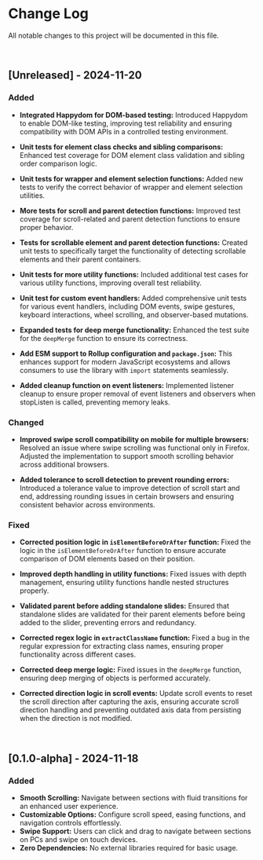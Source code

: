 # Change Log
All notable changes to this project will be documented in this file.

<br>

## [Unreleased] - 2024-11-20

### Added
- **Integrated Happydom for DOM-based testing:** Introduced Happydom
to enable DOM-like testing, improving test reliability and ensuring
compatibility with DOM APIs in a controlled testing environment.

- **Unit tests for element class checks and sibling comparisons:**
Enhanced test coverage for DOM element class validation and sibling
order comparison logic.

- **Unit tests for wrapper and element selection functions:** Added new
tests to verify the correct behavior of wrapper and element selection
utilities.

- **More tests for scroll and parent detection functions:** Improved
test coverage for scroll-related and parent detection functions to ensure
proper behavior.

- **Tests for scrollable element and parent detection functions:**
Created unit tests to specifically target the functionality of detecting
scrollable elements and their parent containers.

- **Unit tests for more utility functions:** Included additional test
cases for various utility functions, improving overall test reliability.

- **Unit test for custom event handlers:** Added comprehensive unit
tests for various event handlers, including DOM events, swipe gestures,
keyboard interactions, wheel scrolling, and observer-based mutations.

- **Expanded tests for deep merge functionality:** Enhanced the test
suite for the `deepMerge` function to ensure its correctness.

- **Add ESM support to Rollup configuration and `package.json`:** This
enhances support for modern JavaScript ecosystems and allows consumers
to use the library with `import` statements seamlessly.

- **Added cleanup function on event listeners:** Implemented listener
cleanup to ensure proper removal of event listeners and observers when
stopListen is called, preventing memory leaks.

### Changed
- **Improved swipe scroll compatibility on mobile for multiple
browsers:** Resolved an issue where swipe scrolling was functional only
in Firefox. Adjusted the implementation to support smooth scrolling
behavior across additional browsers.

- **Added tolerance to scroll detection to prevent rounding errors:**
Introduced a tolerance value to improve detection of scroll start and end,
addressing rounding issues in certain browsers and ensuring consistent
behavior across environments.

### Fixed
- **Corrected position logic in `isElementBeforeOrAfter` function:**
Fixed the logic in the `isElementBeforeOrAfter` function to ensure
accurate comparison of DOM elements based on their position.

- **Improved depth handling in utility functions:** Fixed issues with
depth management, ensuring utility functions handle nested structures
properly.

- **Validated parent before adding standalone slides:** Ensured that
standalone slides are validated for their parent elements before being
added to the slider, preventing errors and redundancy.

- **Corrected regex logic in `extractClassName` function:** Fixed a bug
in the regular expression for extracting class names, ensuring proper
functionality across different cases.

- **Corrected deep merge logic:** Fixed issues in the `deepMerge`
function, ensuring deep merging of objects is performed accurately.

- **Corrected direction logic in scroll events:** Update scroll events to
reset the scroll direction after capturing the axis, ensuring accurate
scroll direction handling and preventing outdated axis data from
persisting when the direction is not modified.

<br>

## [0.1.0-alpha] - 2024-11-18

### Added
- **Smooth Scrolling:** Navigate between sections with fluid transitions for an enhanced user experience.
- **Customizable Options:** Configure scroll speed, easing functions, and navigation controls effortlessly.
- **Swipe Support:** Users can click and drag to navigate between sections on PCs and swipe on touch devices.
- **Zero Dependencies:** No external libraries required for basic usage.
